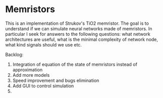 # Memristors

This is an implementation of Strukov's TiO2 memristor.
The goal is to understand if we can simulate neural networks made of memristors.
In particular I seek for answers to the following questions: what network architectures are useful, what is the minimal complexity of network node, what kind signals should we use etc.

Backlog:
1. Integration of equation of the state of memristors instead of approximation
2. Add more models
3. Speed improvement and bugs elimination
4. Add GUI to control simulation
5. 
